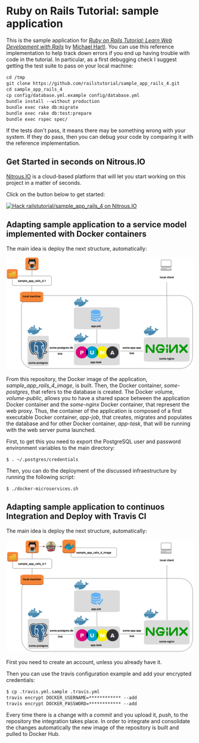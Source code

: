 # Ruby on Rails Tutorial: sample application

This is the sample application for
[*Ruby on Rails Tutorial: Learn Web Development with Rails*](http://railstutorial.org/)
by [Michael Hartl](http://michaelhartl.com/). You can use this reference implementation to help track down errors if you end up having trouble with code in the tutorial. In particular, as a first debugging check I suggest getting the test suite to pass on your local machine:

    cd /tmp
    git clone https://github.com/railstutorial/sample_app_rails_4.git
    cd sample_app_rails_4
    cp config/database.yml.example config/database.yml
    bundle install --without production
    bundle exec rake db:migrate
    bundle exec rake db:test:prepare
    bundle exec rspec spec/

If the tests don't pass, it means there may be something wrong with your system. If they do pass, then you can debug your code by comparing it with the reference implementation.

## Get Started in seconds on Nitrous.IO

[Nitrous.IO](https://www.nitrous.io/?utm_source=github.com&utm_campaign=railstutorial-sample_app_rails_4&utm_medium=hackonnitrous) is a cloud-based platform that will let you start working on this project in a matter of seconds.

Click on the button below to get started:

[![Hack railstutorial/sample_app_rails_4 on
Nitrous.IO](https://d3o0mnbgv6k92a.cloudfront.net/assets/hack-l-v1-3cc067e71372f6045e1949af9d96095b.png)](https://www.nitrous.io/hack_button?source=embed&runtime=rails&repo=railstutorial%2Fsample_app_rails_4&file_to_open=README.nitrous.md)

## Adapting sample application to a service model implemented with Docker containers

The main idea is deploy the next structure, automatically:
 
![alt tag](https://github.com/carmelocuenca/csantana_project/blob/master/tfm_doc/images/figures/iteration1.png?raw=true)

From this repository, the Docker image of the application, *sample_app_rails_4_image*, is built. Then, the Docker container, *some-postgres*, that refers to the database is created. The Docker volume, *volume-public*, allows you to have a shared space between the application Docker container and the *some-nginx* Docker container, that represent the web proxy. Thus, the container of the application is composed of a first executable Docker container, *app-job*, that creates, migrates and populates the database and for other Docker container, *app-task*, that will be running with the web server puma launched.


First, to get this you need to export the PostgreSQL user and password environment variables to the main directory:

    $ . ~/.postgres/credentials

Then, you can do the deployment of the discussed infraestructure by running the following script:

    $ ./docker-microservices.sh
    
## Adapting sample application to continuos Integration and Deploy with Travis CI

The main idea is deploy the next structure, automatically:
 
![alt tag](https://github.com/carmelocuenca/csantana_project/blob/master/tfm_doc/images/figures/iteration2.png?raw=true)

First you need to create an account, unless you already have it.

Then you can use the travis configuration example and add your encrypted credentials:

    $ cp .travis.yml.sample .travis.yml
    travis encrypt DOCKER_USERNAME=************ --add
    travis encrypt DOCKER_PASSWORD=************ --add

Every time there is a change with a *commit* and you upload it, *push*, to the repository the integration takes place. In order to integrate and consolidate the changes automatically the new image of the repository is built and pulled to Docker Hub.

